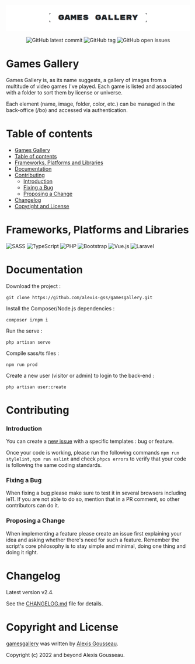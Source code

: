 <div align="center">

![Banner of the github account](./resources/assets/images/github-visual.png)

![GitHub latest commit](https://img.shields.io/github/last-commit/alexis-gss/gamesgallery/develop?color=212529&style=for-the-badge) ![GitHub tag](https://img.shields.io/github/tag/alexis-gss/gamesgallery?style=for-the-badge&color=212529) ![GitHub open issues](https://img.shields.io/github/issues-raw/alexis-gss/gamesgallery?style=for-the-badge&color=212529)

</div>

# Games Gallery
Games Gallery is, as its name suggests, a gallery of images from a multitude of video games I've played. Each game is listed and associated with a folder to sort them by license or universe.

Each element (name, image, folder, color, etc.) can be managed in the back-office (/bo) and accessed via authentication.

# Table of contents

- [Games Gallery](#games-gallery)
- [Table of contents](#table-of-contents)
- [Frameworks, Platforms and Libraries](#frameworks-platforms-and-libraries)
- [Documentation](#documentation)
- [Contributing](#contributing)
    - [Introduction](#introduction)
    - [Fixing a Bug](#fixing-a-bug)
    - [Proposing a Change](#proposing-a-change)
- [Changelog](#changelog)
- [Copyright and License](#copyright-and-license)

# Frameworks, Platforms and Libraries
![SASS](https://img.shields.io/badge/SASS-hotpink.svg?style=for-the-badge&logo=SASS&logoColor=white) ![TypeScript](https://img.shields.io/badge/typescript-%23007ACC.svg?style=for-the-badge&logo=typescript&logoColor=white) ![PHP](https://img.shields.io/badge/php-%23777BB4.svg?style=for-the-badge&logo=php&logoColor=white) ![Bootstrap](https://img.shields.io/badge/bootstrap-%23563D7C.svg?style=for-the-badge&logo=bootstrap&logoColor=white) ![Vue.js](https://img.shields.io/badge/vuejs-%2335495e.svg?style=for-the-badge&logo=vuedotjs&logoColor=%234FC08D) ![Laravel](https://img.shields.io/badge/laravel-%23FF2D20.svg?style=for-the-badge&logo=laravel&logoColor=white)

# Documentation

Download the project :

    git clone https://github.com/alexis-gss/gamesgallery.git

Install the Composer/Node.js dependencies :

    composer i/npm i

Run the serve :

    php artisan serve

Compile sass/ts files :

    npm run prod

Create a new user (visitor or admin) to login to the back-end : 

    php artisan user:create

# Contributing

### Introduction 

You can create a [new issue](https://github.com/alexis-gss/gamesgallery/issues/new/choose) with a specific templates : bug or feature.

Once your code is working, please run the following commands `npm run stylelint`, `npm run eslint` and check `phpcs errors` to verify that your code is following the same coding standards.

### Fixing a Bug

When fixing a bug please make sure to test it in several browsers including ie11. If you are not able to do so, mention that in a PR comment, so other contributors can do it.

### Proposing a Change

When implementing a feature please create an issue first explaining your idea and asking whether there's need for such a feature. Remember the script's core philosophy is to stay simple and minimal, doing one thing and doing it right.

# Changelog

Latest version v2.4.

See the [CHANGELOG.md](CHANGELOG.md) file for details.

# Copyright and License

[gamesgallery](https://github.com/alexis-gss/gamesgallery) was written by [Alexis Gousseau](https://github.com/alexis-gss).

Copyright (c) 2022 and beyond Alexis Gousseau.
